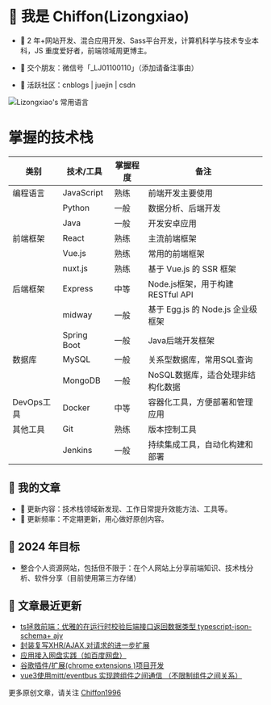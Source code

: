 # 🍰 我是 Chiffon(Lizongxiao)

- 🍎 2 年+网站开发、混合应用开发、Sass平台开发，计算机科学与技术专业本科，JS 重度爱好者，前端领域周更博主。

- 🍊 交个朋友：微信号「_LJ01100110」（添加请备注事由）

- 🍉 活跃社区：cnblogs | juejin | csdn


![Lizongxiao's 常用语言](https://github-readme-stats.vercel.app/api/top-langs/?username=Lizongxiao&layout=compact&hide_border=true&langs_count=10)

# 掌握的技术栈

| 类别       | 技术/工具                | 掌握程度   | 备注                                |
| ---------- | ----------------------- | -------- | ----------------------------------- |
| 编程语言   | JavaScript              | 熟练      | 前端开发主要使用                    |
|            | Python                  | 一般      | 数据分析、后端开发                  |
|            | Java                    | 一般      | 开发安卓应用                  |
| 前端框架   | React                   | 熟练      | 主流前端框架                       |
|            | Vue.js                  | 熟练     | 常用的前端框架                |
|            | nuxt.js                  | 熟练     | 基于 Vue.js 的 SSR 框架          |
| 后端框架   | Express                 | 中等      | Node.js框架，用于构建RESTful API     |
|            | midway                   | 一般     | 基于 Egg.js 的 Node.js 企业级框架    |
|            | Spring Boot             | 一般      | Java后端开发框架                    |
| 数据库     | MySQL                   | 一般      | 关系型数据库，常用SQL查询            |
|            | MongoDB                 | 一般     | NoSQL数据库，适合处理非结构化数据    |
| DevOps工具 | Docker                  | 中等      | 容器化工具，方便部署和管理应用        |
| 其他工具   | Git                     | 熟练      | 版本控制工具                        |
|            | Jenkins                 | 一般      | 持续集成工具，自动化构建和部署        |


## 🍯 我的文章
  - 🍓 更新内容：技术栈领域新发现、工作日常提升效能方法、工具等。
  - 🍓 更新频率：不定期更新，用心做好原创内容。

## 🎯 2024 年目标
- 整合个人资源网站，包括但不限于：在个人网站上分享前端知识、技术栈分析、软件分享（目前使用第三方存储）

## 💭 文章最近更新
- [ts拯救前端：优雅的在运行时校验后端接口返回数据类型 typescript-json-schema+ ajv](https://www.cnblogs.com/zhengzhijian/p/18219996)
- [封装复写XHR/AJAX,对请求的进一步扩展](https://www.cnblogs.com/zhengzhijian/p/17960813)
- [应用接入网盘实践（如百度网盘）](https://www.cnblogs.com/zhengzhijian/p/17888535.html)
- [谷歌插件/扩展(chrome extensions )项目开发](https://www.cnblogs.com/zhengzhijian/p/17662200.html)
- [vue3使用mitt/eventbus 实现跨组件之间通信 （不限制组件之间关系）](https://www.cnblogs.com/zhengzhijian/p/17662200.html)

更多原创文章，请关注 [Chiffon1996](https://home.cnblogs.com/u/zhengzhijian)  
